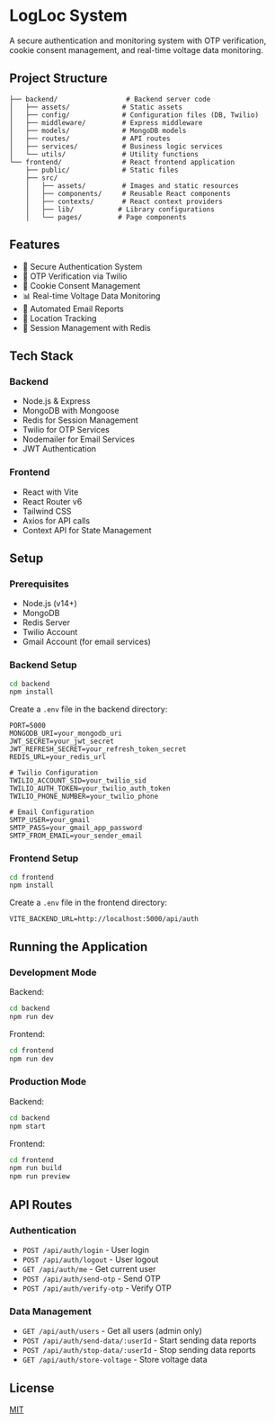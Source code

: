# LogLoc System

A secure authentication and monitoring system with OTP verification, cookie consent management, and real-time voltage data monitoring.

## Project Structure

```
├── backend/                 # Backend server code
│   ├── assets/             # Static assets
│   ├── config/             # Configuration files (DB, Twilio)
│   ├── middleware/         # Express middleware
│   ├── models/             # MongoDB models
│   ├── routes/             # API routes
│   ├── services/           # Business logic services
│   └── utils/              # Utility functions
└── frontend/               # React frontend application
    ├── public/             # Static files
    ├── src/
    │   ├── assets/         # Images and static resources
    │   ├── components/     # Reusable React components
    │   ├── contexts/       # React context providers
    │   ├── lib/           # Library configurations
    │   └── pages/         # Page components
```

## Features

- 🔐 Secure Authentication System
- 📱 OTP Verification via Twilio
- 🍪 Cookie Consent Management
- 📊 Real-time Voltage Data Monitoring
- 📧 Automated Email Reports
- 📍 Location Tracking
- 🔄 Session Management with Redis

## Tech Stack

### Backend

- Node.js & Express
- MongoDB with Mongoose
- Redis for Session Management
- Twilio for OTP Services
- Nodemailer for Email Services
- JWT Authentication

### Frontend

- React with Vite
- React Router v6
- Tailwind CSS
- Axios for API calls
- Context API for State Management

## Setup

### Prerequisites

- Node.js (v14+)
- MongoDB
- Redis Server
- Twilio Account
- Gmail Account (for email services)

### Backend Setup

```bash
cd backend
npm install
```

Create a `.env` file in the backend directory:

```env
PORT=5000
MONGODB_URI=your_mongodb_uri
JWT_SECRET=your_jwt_secret
JWT_REFRESH_SECRET=your_refresh_token_secret
REDIS_URL=your_redis_url

# Twilio Configuration
TWILIO_ACCOUNT_SID=your_twilio_sid
TWILIO_AUTH_TOKEN=your_twilio_auth_token
TWILIO_PHONE_NUMBER=your_twilio_phone

# Email Configuration
SMTP_USER=your_gmail
SMTP_PASS=your_gmail_app_password
SMTP_FROM_EMAIL=your_sender_email
```

### Frontend Setup

```bash
cd frontend
npm install
```

Create a `.env` file in the frontend directory:

```env
VITE_BACKEND_URL=http://localhost:5000/api/auth
```

## Running the Application

### Development Mode

Backend:

```bash
cd backend
npm run dev
```

Frontend:

```bash
cd frontend
npm run dev
```

### Production Mode

Backend:

```bash
cd backend
npm start
```

Frontend:

```bash
cd frontend
npm run build
npm run preview
```

## API Routes

### Authentication

- `POST /api/auth/login` - User login
- `POST /api/auth/logout` - User logout
- `GET /api/auth/me` - Get current user
- `POST /api/auth/send-otp` - Send OTP
- `POST /api/auth/verify-otp` - Verify OTP

### Data Management

- `GET /api/auth/users` - Get all users (admin only)
- `POST /api/auth/send-data/:userId` - Start sending data reports
- `POST /api/auth/stop-data/:userId` - Stop sending data reports
- `GET /api/auth/store-voltage` - Store voltage data

## License

[MIT](https://choosealicense.com/licenses/mit/)
